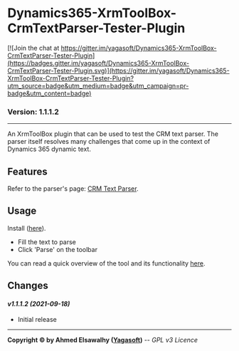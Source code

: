 # Dynamics365-XrmToolBox-CrmTextParser-Tester-Plugin

[![Join the chat at https://gitter.im/yagasoft/Dynamics365-XrmToolBox-CrmTextParser-Tester-Plugin](https://badges.gitter.im/yagasoft/Dynamics365-XrmToolBox-CrmTextParser-Tester-Plugin.svg)](https://gitter.im/yagasoft/Dynamics365-XrmToolBox-CrmTextParser-Tester-Plugin?utm_source=badge&utm_medium=badge&utm_campaign=pr-badge&utm_content=badge)

### Version: 1.1.1.2
---

An XrmToolBox plugin that can be used to test the CRM text parser. The parser itself resolves many challenges that come up in the context of Dynamics 365 dynamic text.

## Features

Refer to the parser's page: [CRM Text Parser](https://github.com/yagasoft/Dynamics365-CrmTextParser).

## Usage

Install ([here](https://www.xrmtoolbox.com/plugins/D365-CrmTextParser-Tester-Plugin)).

+ Fill the text to parse
+ Click 'Parse' on the toolbar

You can read a quick overview of the tool and its functionality [here](https://blog.yagasoft.com/2021/08/dynamics-365-dynamic-text-parser-supercharged-mage-series).

## Changes

#### _v1.1.1.2 (2021-09-18)_
+ Initial release

---
**Copyright &copy; by Ahmed Elsawalhy ([Yagasoft](https://yagasoft.com))** -- _GPL v3 Licence_
